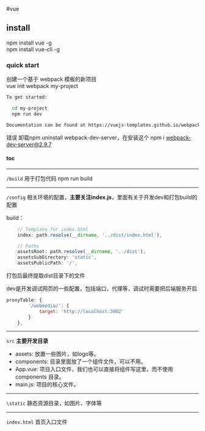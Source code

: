 #vue
## install
npm install vue -g  
npm install vue-cli -g  

### quick start
创建一个基于 webpack 模板的新项目  
vue init webpack my-project

```bash
To get started:

  cd my-project
  npm run dev

Documentation can be found at https://vuejs-templates.github.io/webpack
```
错误
卸载npm uninstall webpack-dev-server，在安装这个 npm i webpack-dev-server@2.9.7

#### toc

----
`/build`  用于打包代码 npm run build  

----
`/config`  相关环境的配置，**主要关注index.js**，里面有关于开发dev和打包build的配置

build：
```js
    // Template for index.html
    index: path.resolve(__dirname, '../dist/index.html'),

    // Paths
    assetsRoot: path.resolve(__dirname, '../dist'),
    assetsSubDirectory: 'static',
    assetsPublicPath: '/',
```
打包后最终提取dist目录下的文件  


dev是开发调试网页的一些配置，包括端口，代理等，调试时需要把后端服务开启

```js
proxyTable: {
        '/webmedia/': {
            target: 'http://localhost:3002'
        }
    },
```
----
`src`   **主要开发目录**

* assets: 放置一些图片，如logo等。
* components: 目录里面放了一个组件文件，可以不用。
* App.vue: 项目入口文件，我们也可以直接将组件写这里，而不使用 components 目录。
* main.js: 项目的核心文件。
----
`\static`   静态资源目录，如图片、字体等  

----
`index.html`   首页入口文件  